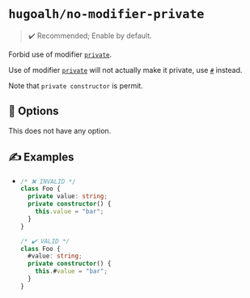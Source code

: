 # `hugoalh/no-modifier-private`

> ✔️ Recommended; Enable by default.

Forbid use of modifier [`private`][typescript-private].

Use of modifier [`private`][typescript-private] will not actually make it private, use [`#`][ecmascript-private] instead.

Note that `private constructor` is permit.

## 🔧 Options

This does not have any option.

## ✍️ Examples

- ```ts
  /* ❌ INVALID */
  class Foo {
    private value: string;
    private constructor() {
      this.value = "bar";
    }
  }

  /* ✔️ VALID */
  class Foo {
    #value: string;
    private constructor() {
      this.#value = "bar";
    }
  }
  ```

[ecmascript-private]: https://developer.mozilla.org/en-US/docs/Web/JavaScript/Reference/Classes/Private_properties
[typescript-private]: https://www.typescriptlang.org/docs/handbook/2/classes.html#private
